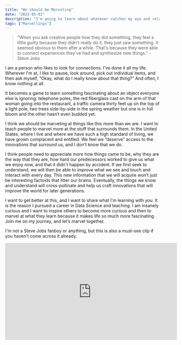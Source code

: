 ```yaml
---
title: "We should be Marveling"
date: "2023-05-01"
description: "I'm going to learn about whatever catches my eye and relay the interesting bits about what I learn here on this site."
tags: ["Marvellings"]
---
```


>"When you ask creative people how they did something, they feel a little guilty because they didn't really do it, they just saw something. It seemed obvious to them after a while. That's because they were able to connect experiences they've had and synthesize new things." -Steve Jobs


I am a person who likes to look for connections. I’ve done it all my life. Wherever I'm at, I like to pause, look around, pick out individual items, and then ask myself, “Okay, what do I really know about that thing?” And often, I know nothing at all. 

It becomes a game to learn something fascinating about an object everyone else is ignoring: telephone poles, the red fiberglass cast on the arm of that woman going into the restaurant, a traffic camera thirty feet up on the top of a light pole, two trees side-by-side in the spring weather but one is in full bloom and the other hasn’t even budded yet. 

I think we should be marveling at things like this more than we are. I want to teach people to marvel more at the stuff that surrounds them. In the United States, where I live and where we have such a high standard of living, we have grown complacent and entitled. We feel we “deserve” access to the innovations that surround us, and I don’t know that we do. 

I think people need to appreciate more how things came to be, why they are the way that they are, how hard our predecessors worked to give us what we enjoy now, and that it didn't happen by accident. If we first seek to understand, we will then be able to *improve* what we see and touch and interact with every day. This new information that we will acquire won’t just be interesting factoids that litter our brains. Eventually, the things we know and understand will cross-pollinate and help us craft innovations that will improve the world for later generations.

I want to get better at this, and I want to share what I'm learning with *you*. It is the reason I pursued a career in Data Science and teaching. I am insanely curious and I want to inspire others to become more curious and then to marvel at what they learn because it makes life so much more fascinating. Join me on my journey, and let’s marvel together.

I'm not a Steve Jobs fanboy or anything, but this is also a must-see clip if you haven't come across it already: 

<iframe width="560" height="315" src="https://www.youtube.com/embed/kYfNvmF0Bqw" title="YouTube video player" frameborder="0" allow="accelerometer; autoplay; clipboard-write; encrypted-media; gyroscope; picture-in-picture; web-share" allowfullscreen></iframe>
